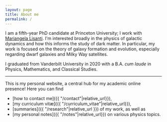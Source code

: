```yaml
---
layout: page
title: About me
permalink: /
---
```


I am a fifth-year PhD candidate at Princeton University; I work with [Mariangela Lisanti](https://phy.princeton.edu/people/mariangela-lisanti). 
I'm interested broadly in the physics of galactic dynamics and how this informs the study of dark matter.
In particular, my work is focused on the theory of galaxy formation and evolution, especially regarding dwarf galaxies and Milky Way satellites. 


I graduated from Vanderbilt University in 2020 with a B.A. *cum laude* in Physics, Mathematics, and Classical Studies.

--- 

This is my personal website, a central hub for my academic online presence! Here you can find 
 - [how to contact me]({{ "/contact"|relative_url}}),
 - [my curriculum vit&aelig;]({{ "/curriculum_vitae"|relative_url}}),
 - [summaries]({{ "/research"|relative_url }}) of my work, as well as  
 - [my personal notes]({{ "/notes"|relative_url}}) on various physics topics.
